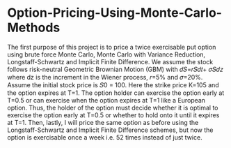 # Option-Pricing-Using-Monte-Carlo-Methods
The first purpose of this project is to price a twice exercisable put option using brute force Monte Carlo, Monte Carlo with Variance Reduction, Longstaff-Schwartz and Implicit Finite Difference. We assume the stock follows risk-neutral Geometric Brownian Motion (GBM) with 𝑑𝑆=𝑟𝑆𝑑𝑡+ 𝜎𝑆𝑑𝑧 where dz is the increment in the Wiener process, 𝑟=5% and 𝜎=20%. Assume the initial stock price is 𝑆0 = 100. Here the strike price K=105 and the option expires at T=1. The option holder can exercise the option early at T=0.5 or can exercise when the option expires at T=1 like a European option. Thus, the holder of the option must decide whether it is optimal to exercise the option early at T=0.5 or whether to hold onto it until it expires at T=1. Then, lastly, I will price the same option as before using the Longstaff-Schwartz and Implicit Finite Difference schemes, but now the option is exercisable once a week i.e. 52 times instead of just twice.
